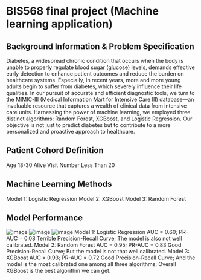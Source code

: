 # BIS568 final project (Machine learning application)
## Background Information & Problem Specification
Diabetes, a widespread chronic condition that occurs when the body is unable to properly regulate blood sugar (glucose) levels, demands effective early detection to enhance patient outcomes and reduce the burden on healthcare systems. Especially, in recent years, more and more young adults begin to suffer from diabetes, which severely influence their life qualities.
In our pursuit of accurate and efficient diagnostic tools, we turn to the MIMIC-III (Medical Information Mart for Intensive Care III) database—an invaluable resource that captures a wealth of clinical data from intensive care units. Harnessing the power of machine learning, we employed three distinct algorithms: Random Forest, XGBoost, and Logistic Regression.
Our objective is not just to predict diabetes but to contribute to a more personalized and proactive approach to healthcare.

## Patient Cohord Definition
Age 18-30
Alive
Visit Number Less Than 20

## Machine Learning Methods
Model 1: Logistic Regression
Model 2: XGBoost
Model 3: Random Forest

## Model Performance
![image](https://github.com/YuchenZhu2335/BIS568-final-project/assets/143673300/9432633b-0e75-4851-aa73-89986d1e2173)
![image](https://github.com/YuchenZhu2335/BIS568-final-project/assets/143673300/17b08914-f838-4e39-bd64-c4f3513efb8c)
![image](https://github.com/YuchenZhu2335/BIS568-final-project/assets/143673300/d735f90c-b59c-412c-b342-a55d9facef80)
Model 1: Logistic Regression
AUC = 0.60; PR-AUC = 0.08 Terrible Precision-Recall Curve; The model is also not well calibrated. 
Model 2: Random Forest
AUC = 0.95; PR-AUC = 0.83 Good Precision-Recall Curve; But the model is not that well calibrated.
Model 3: XGBoost
AUC = 0.93; PR-AUC = 0.72 Good Precision-Recall Curve; And the model is the most calibrated one among all three algorithms; Overall XGBoost is the best algorithm we can get.




